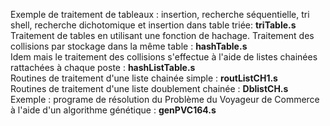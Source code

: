 Exemple de traitement de tableaux : insertion, recherche séquentielle, tri shell, recherche dichotomique et insertion dans table triée: <b>triTable.s</b>  <br>
Traitement de tables en utilisant une fonction de hachage. Traitement des collisions par stockage dans la même table : <b>hashTable.s </b><br>
Idem mais le traitement des collisions s'effectue à l'aide de listes chainées rattachées à chaque poste : <b>hashListTable.s</b> <br>
Routines de traitement d'une liste chainée simple : <b> routListCH1.s</b> <br>
Routines de traitement d'une liste doublement chainée : <b> DblistCH.s </b>
<br>
Exemple : programe de résolution du Problème du Voyageur de Commerce à l'aide d'un algorithme génétique : <b> genPVC164.s </b><br>
